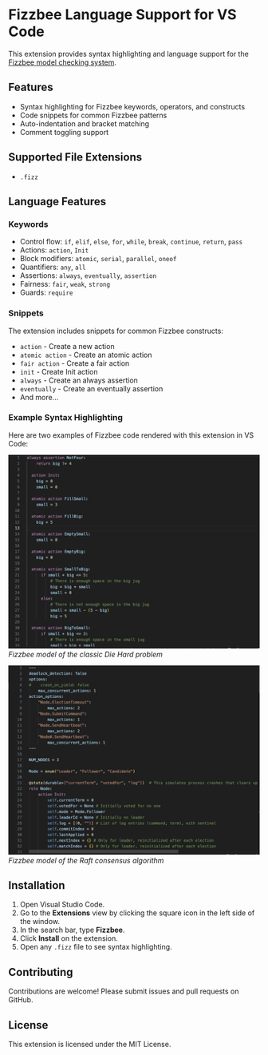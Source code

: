 # Fizzbee Language Support for VS Code

This extension provides syntax highlighting and language support for the [Fizzbee model checking system](https://fizzbee.io/).


## Features

- Syntax highlighting for Fizzbee keywords, operators, and constructs
- Code snippets for common Fizzbee patterns
- Auto-indentation and bracket matching
- Comment toggling support

## Supported File Extensions

- `.fizz`

## Language Features

### Keywords
- Control flow: `if`, `elif`, `else`, `for`, `while`, `break`, `continue`, `return`, `pass`
- Actions: `action`, `Init`
- Block modifiers: `atomic`, `serial`, `parallel`, `oneof`
- Quantifiers: `any`, `all`
- Assertions: `always`, `eventually`, `assertion`
- Fairness: `fair`, `weak`, `strong`
- Guards: `require`

### Snippets
The extension includes snippets for common Fizzbee constructs:
- `action` - Create a new action
- `atomic action` - Create an atomic action
- `fair action` - Create a fair action
- `init` - Create Init action
- `always` - Create an always assertion
- `eventually` - Create an eventually assertion
- And more...

### Example Syntax Highlighting

Here are two examples of Fizzbee code rendered with this extension in VS Code:

![Die Hard Example](diehardfizzbee.png)  
*Fizzbee model of the classic Die Hard problem*

![Raft Example](raftfizzbee.png)  
*Fizzbee model of the Raft consensus algorithm*


## Installation

1. Open Visual Studio Code.
2. Go to the **Extensions** view by clicking the square icon in the left side of the window.
3. In the search bar, type **Fizzbee**.
4. Click **Install** on the extension.
5. Open any `.fizz` file to see syntax highlighting.
## Contributing

Contributions are welcome! Please submit issues and pull requests on GitHub.

## License

This extension is licensed under the MIT License.
